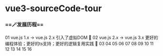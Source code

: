 # vue3-sourceCode-tour

### ==🪄发展历程==

01 vue.js 1.x -> vue.js 2.x  引入了虚拟DOM 🍎
02 vue.js 2.x -> vue.js 3.x  更好的编程体验；更好的ts支持；更好的逻辑复用实践 🍉
03
04
05
06
07
08
09
10
11
12
13
14
15
16